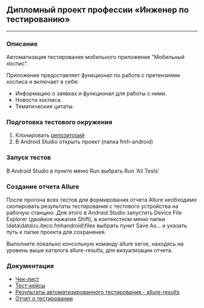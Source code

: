 ## Дипломный проект профессии «Инженер по тестированию»

---

### Описание

Автоматизация тестирования мобильного приложения "Мобильный хоспис".

Приложение предоставляет функционал по работе с претензиями хосписа и включает в себя:

* Информацию о заявках и функционал для работы с ними.
* Новости хосписа.
* Тематические цитаты.

### Подготовка тестового окружения
1. Клонировать [репозиторий](https://github.com/Eslinda/DiplomQA)
2. В Android Studio открыть проект (папка fmh-android)

### Запуск тестов
В Android Studio в пункте меню Run выбрать Run 'All Tests' 

### Создание отчета Allure
После прогона всех тестов для формирования отчета Allure необходимо скопировать результаты тестирования с тестового устройства на рабочую станцию. Для этого в Android Studio запустить Device File Explorer (двойное нажатие Shift), в контекстном меню папки \data\data\ru.iteco.fmhandroid\files выбрать пункт Save As... и указать путь к папке проекта для сохранения.

Выполните локально консольную команду allure serve, находясь на уровень выше каталога allure-results, для визуализации отчета.

### Документация
* [Чек-лист](https://github.com/Eslinda/DiplomQA/blob/main/Check.xlsx)
* [Тест-кейсы](https://github.com/Eslinda/DiplomQA/blob/main/Cases.xlsx)
* [Результаты автоматизированного тестирования - allure-results](https://github.com/Eslinda/DiplomQA/blob/main/allure-results.zip)
* [Отчет о тестировании](https://github.com/Eslinda/DiplomQA/blob/main/Result.md)
